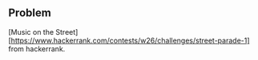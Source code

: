 Problem
-------

[Music on the Street][https://www.hackerrank.com/contests/w26/challenges/street-parade-1] from
hackerrank.


